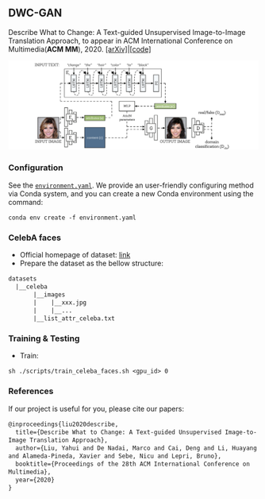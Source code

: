 ## DWC-GAN

Describe What to Change: A Text-guided Unsupervised Image-to-Image Translation Approach, to appear in ACM International Conference on Multimedia(**ACM MM**), 2020. [[arXiv]](https://arxiv.org/abs/2008.04200)|[[code]](https://github.com/yhlleo/DWC-GAN)

![](./figures/framework.png)


### Configuration

See the [`environment.yaml`](./environment.yaml). We provide an user-friendly configuring method via Conda system, and you can create a new Conda environment using the command:

```
conda env create -f environment.yaml
```

### CelebA faces

 - Official homepage of dataset: [link](http://mmlab.ie.cuhk.edu.hk/projects/CelebA.html) 
 - Prepare the dataset as the bellow structure:

```
datasets
  |__celeba
       |__images
       |    |__xxx.jpg
       |    |__...
       |__list_attr_celeba.txt
```

### Training & Testing

 - Train:

```
sh ./scripts/train_celeba_faces.sh <gpu_id> 0
```

### References

If our project is useful for you, please cite our papers:

```
@inproceedings{liu2020describe,
  title={Describe What to Change: A Text-guided Unsupervised Image-to-Image Translation Approach},
  author={Liu, Yahui and De Nadai, Marco and Cai, Deng and Li, Huayang and Alameda-Pineda, Xavier and Sebe, Nicu and Lepri, Bruno},
  booktitle={Proceedings of the 28th ACM International Conference on Multimedia},
  year={2020}
}
```